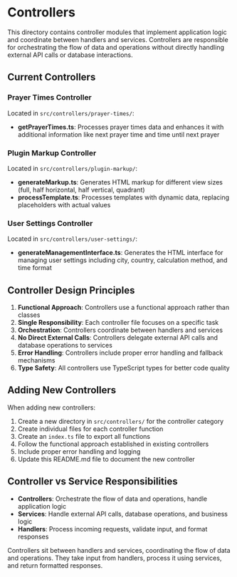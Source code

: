 # Controllers

This directory contains controller modules that implement application logic and coordinate between handlers and services. Controllers are responsible for orchestrating the flow of data and operations without directly handling external API calls or database interactions.

## Current Controllers

### Prayer Times Controller

Located in `src/controllers/prayer-times/`:

- **getPrayerTimes.ts**: Processes prayer times data and enhances it with additional information like next prayer time and time until next prayer

### Plugin Markup Controller

Located in `src/controllers/plugin-markup/`:

- **generateMarkup.ts**: Generates HTML markup for different view sizes (full, half horizontal, half vertical, quadrant)
- **processTemplate.ts**: Processes templates with dynamic data, replacing placeholders with actual values

### User Settings Controller

Located in `src/controllers/user-settings/`:

- **generateManagementInterface.ts**: Generates the HTML interface for managing user settings including city, country, calculation method, and time format

## Controller Design Principles

1. **Functional Approach**: Controllers use a functional approach rather than classes
2. **Single Responsibility**: Each controller file focuses on a specific task
3. **Orchestration**: Controllers coordinate between handlers and services
4. **No Direct External Calls**: Controllers delegate external API calls and database operations to services
5. **Error Handling**: Controllers include proper error handling and fallback mechanisms
6. **Type Safety**: All controllers use TypeScript types for better code quality

## Adding New Controllers

When adding new controllers:

1. Create a new directory in `src/controllers/` for the controller category
2. Create individual files for each controller function
3. Create an `index.ts` file to export all functions
4. Follow the functional approach established in existing controllers
5. Include proper error handling and logging
6. Update this README.md file to document the new controller

## Controller vs Service Responsibilities

- **Controllers**: Orchestrate the flow of data and operations, handle application logic
- **Services**: Handle external API calls, database operations, and business logic
- **Handlers**: Process incoming requests, validate input, and format responses

Controllers sit between handlers and services, coordinating the flow of data and operations. They take input from handlers, process it using services, and return formatted responses.
